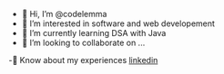 - 👋 Hi, I’m @codelemma
- 👀 I’m interested in software and web developement
- 🌱 I’m currently learning DSA with Java
- 💞️ I’m looking to collaborate on ...

-📄 Know about my experiences [linkedin](https://www.linkedin.com/in/abhishek-shukla-48b819210/)
